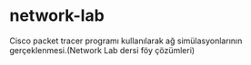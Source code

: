 # network-lab
Cisco packet tracer programı kullanılarak ağ simülasyonlarının gerçeklenmesi.(Network Lab dersi föy çözümleri)
